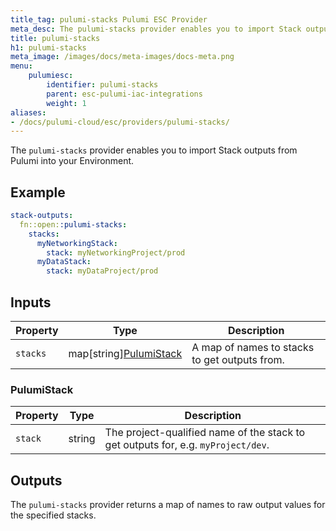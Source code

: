```yaml
---
title_tag: pulumi-stacks Pulumi ESC Provider
meta_desc: The pulumi-stacks provider enables you to import Stack outputs from Pulumi into your Environment.
title: pulumi-stacks
h1: pulumi-stacks
meta_image: /images/docs/meta-images/docs-meta.png
menu:
    pulumiesc:
        identifier: pulumi-stacks
        parent: esc-pulumi-iac-integrations
        weight: 1
aliases:
- /docs/pulumi-cloud/esc/providers/pulumi-stacks/
---
```


The `pulumi-stacks` provider enables you to import Stack outputs from Pulumi into your Environment.

## Example

```yaml
stack-outputs:
  fn::open::pulumi-stacks:
    stacks:
      myNetworkingStack:
        stack: myNetworkingProject/prod
      myDataStack:
        stack: myDataProject/prod
```

## Inputs

| Property | Type                                   | Description                                   |
|----------|----------------------------------------|-----------------------------------------------|
| `stacks` | map[string][PulumiStack](#pulumistack) | A map of names to stacks to get outputs from. |

### PulumiStack

| Property | Type   | Description                                                                       |
|----------|--------|-----------------------------------------------------------------------------------|
| `stack`  | string | The project-qualified name of the stack to get outputs for, e.g. `myProject/dev`. |

## Outputs

The `pulumi-stacks` provider returns a map of names to raw output values for the specified stacks.
